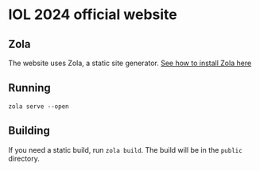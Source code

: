 # IOL 2024 official website

## Zola

The website uses Zola, a static site generator. [See how to install Zola here](https://www.getzola.org/documentation/getting-started/installation/)

## Running

```
zola serve --open
```

## Building

If you need a static build, run `zola build`. The build will be in the `public` directory.
